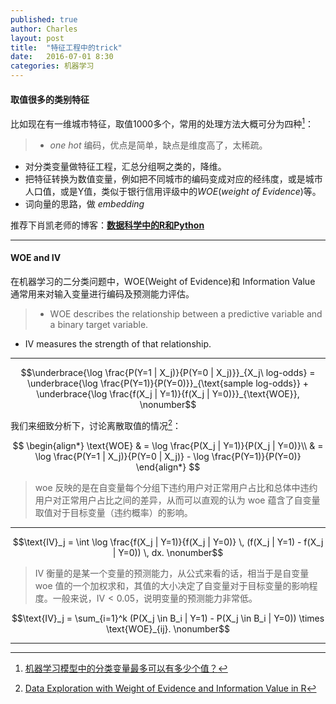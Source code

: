 ```yaml
---
published: true
author: Charles
layout: post
title:  "特征工程中的trick"
date:   2016-07-01 8:30
categories: 机器学习
---
```


#### 取值很多的类别特征

比如现在有一维城市特征，取值1000多个，常用的处理方法大概可分为四种[^1]：

> - $one\ hot$ 编码，优点是简单，缺点是维度高了，太稀疏。    
- 对分类变量做特征工程，汇总分组啊之类的，降维。   
- 把特征转换为数值变量，例如把不同城市的编码变成对应的经纬度，或是城市人口值，或是Y值，类似于银行信用评级中的$WOE(weight\ of\ Evidence)$等。   
- 词向量的思路，做 $embedding$

推荐下肖凯老师的博客：[**数据科学中的R和Python**](http://xccds1977.blogspot.com/)

---

#### WOE and IV

在机器学习的二分类问题中，WOE(Weight of Evidence)和 Information Value 通常用来对输入变量进行编码及预测能力评估。

> - WOE describes the relationship between a predictive variable and a binary target variable.  
- IV measures the strength of that relationship.

---

$$\underbrace{\log \frac{P(Y=1 | X_j)}{P(Y=0 | X_j)}}_{X_j\ log-odds} = \underbrace{\log \frac{P(Y=1)}{P(Y=0)}}_{\text{sample log-odds}} + \underbrace{\log \frac{f(X_j | Y=1)}{f(X_j | Y=0)}}_{\text{WOE}}, \nonumber$$

我们来细致分析下，讨论离散取值的情况[^2]：

$$
\begin{align*}
\text{WOE} & = \log \frac{P(X_j | Y=1)}{P(X_j | Y=0)}\\
& = \log \frac{P(Y=1 | X_j)}{P(Y=0 | X_j)} - \log \frac{P(Y=1)}{P(Y=0)}
\end{align*}
$$

> woe 反映的是在自变量每个分组下违约用户对正常用户占比和总体中违约用户对正常用户占比之间的差异，从而可以直观的认为 woe 蕴含了自变量取值对于目标变量（违约概率）的影响。

---

$$\text{IV}_j = \int \log \frac{f(X_j | Y=1)}{f(X_j | Y=0)} \, (f(X_j | Y=1) - f(X_j | Y=0)) \, dx. \nonumber$$

> IV 衡量的是某一个变量的预测能力，从公式来看的话，相当于是自变量 woe 值的一个加权求和，其值的大小决定了自变量对于目标变量的影响程度。一般来说，$\text{IV} < 0.05$，说明变量的预测能力非常低。

$$\text{IV}_j =  \sum_{i=1}^k (P(X_j \in B_i | Y=1) - P(X_j \in B_i | Y=0)) \times \text{WOE}_{ij}. \nonumber$$

---

[^1]:[机器学习模型中的分类变量最多可以有多少个值？](https://www.zhihu.com/question/38438477/answer/76744552)
[^2]:[Data Exploration with Weight of Evidence and Information Value in R](http://multithreaded.stitchfix.com/blog/2015/08/13/weight-of-evidence/)
